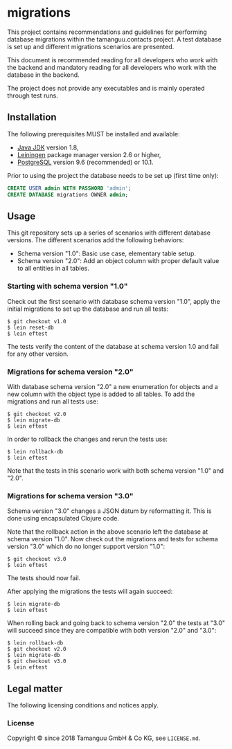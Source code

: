 # migrations

This project contains recommendations and guidelines for performing
database migrations within the tamanguu.contacts project. A test
database is set up and different migrations scenarios are presented.

This document is recommended reading for all developers who work with
the backend and mandatory reading for all developers who work with the
database in the backend.

The project does not provide any executables and is mainly operated
through test runs.

## Installation

The following prerequisites MUST be installed and available:
* [Java JDK](http://www.oracle.com/technetwork/java/javase/downloads/jdk8-downloads-2133151.html)
  version 1.8,
* [Leiningen](https://leiningen.org) package manager version 2.6 or
  higher,
* [PostgreSQL](https://www.postgresql.org) version 9.6 (recommended)
  or 10.1.

Prior to using the project the database needs to be set up (first time
only):
```sql
CREATE USER admin WITH PASSWORD 'admin';
CREATE DATABASE migrations OWNER admin;
```

## Usage

This git repository sets up a series of scenarios with different
database versions. The different scenarios add the following
behaviors:
* Schema version "1.0": Basic use case, elementary table setup.
* Schema version "2.0": Add an object column with proper default value
  to all entities in all tables.

### Starting with schema version "1.0"

Check out the first scenario with database schema version "1.0", apply
the initial migrations to set up the database and run all tests:

    $ git checkout v1.0
    $ lein reset-db
    $ lein eftest

The tests verify the content of the database at schema version 1.0 and
fail for any other version.

### Migrations for schema version "2.0"

With database schema version "2.0" a new enumeration for objects and a
new column with the object type is added to all tables. To add the
migrations and run all tests use:

    $ git checkout v2.0
    $ lein migrate-db
    $ lein eftest

In order to rollback the changes and rerun the tests use:

    $ lein rollback-db
    $ lein eftest

Note that the tests in this scenario work with both schema version
"1.0" and "2.0".

### Migrations for schema version "3.0"

Schema version "3.0" changes a JSON datum by reformatting it. This is
done using encapsulated Clojure code.

Note that the rollback action in the above scenario left the database
at schema version "1.0". Now check out the migrations and tests for
schema version "3.0" which do no longer support version "1.0":

    $ git checkout v3.0
    $ lein eftest

The tests should now fail.

After applying the migrations the tests will again succeed:

    $ lein migrate-db
    $ lein eftest

When rolling back and going back to schema version "2.0" the tests at
"3.0" will succeed since they are compatible with both version "2.0"
and "3.0":

    $ lein rollback-db
    $ git checkout v2.0
    $ lein migrate-db
    $ git checkout v3.0
    $ lein eftest

## Legal matter

The following licensing conditions and notices apply.

### License

Copyright © since 2018 Tamanguu GmbH & Co KG, see `LICENSE.md`.

